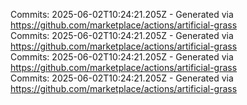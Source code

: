 Commits: 2025-06-02T10:24:21.205Z - Generated via https://github.com/marketplace/actions/artificial-grass
<br>
Commits: 2025-06-02T10:24:21.205Z - Generated via https://github.com/marketplace/actions/artificial-grass
<br>
Commits: 2025-06-02T10:24:21.205Z - Generated via https://github.com/marketplace/actions/artificial-grass
<br>
Commits: 2025-06-02T10:24:21.205Z - Generated via https://github.com/marketplace/actions/artificial-grass
<br>

